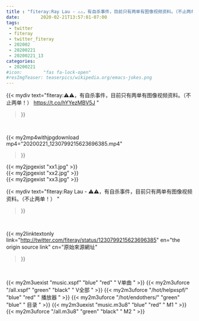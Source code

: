 ```yaml
---
title : "fiteray:Ray Lau - ⚠️⚠️，有自杀事件，目前只有两单有图像视频资料。（不止两单！） "
date:        2020-02-21T13:57:01-07:00
tags:
 - twitter
 - fiteray
 - twitter_fiteray
 - 202002
 - 20200221
 - 20200221_13
categories:
 - 20200221
#icon:        "fas fa-lock-open"
#resImgTeaser: teaserpics/wikipedia.org/emacs-jokes.png
---
```


{{< mydiv text="fiteray:⚠️⚠️，有自杀事件，目前只有两单有图像视频资料。（不止两单！） https://t.co/hYYezMBV5J "
>}}
<br>


{{< my2mp4withjpgdownload mp4="20200221_1230799215623696385.mp4"
>}}

{{< my2jpgexist "xx1.jpg" >}}<br>
{{< my2jpgexist "xx2.jpg" >}}<br>
{{< my2jpgexist "xx3.jpg" >}}<br>



{{< mydiv text="fiteray:Ray Lau - ⚠️⚠️，有自杀事件，目前只有两单有图像视频资料。（不止两单！） "
>}}
<br>

{{< my2linktextonly link="http://twitter.com/fiteray/status/1230799215623696385"
en="the origin source link" cn="原始來源網址"
>}}


<br>

{{< my2m3uexist "music.xspf"        "blue"   "red"    " V单曲 " >}} {{< my2m3uforce "/all.xspf"         "green"  "black"  " V全部 " >}} {{< my2m3uforce "/hot/helpxspf/"    "blue"   "red"    " 播放器 " >}} {{< my2m3uforce "/hot/endothers/"   "green"  "blue"   " 目录 " >}} {{< my2m3uexist "music.m3u8"        "blue"   "red"    " M1 " >}} {{< my2m3uforce "/all.m3u8"         "green"  "black"  " M2 " >}} 
